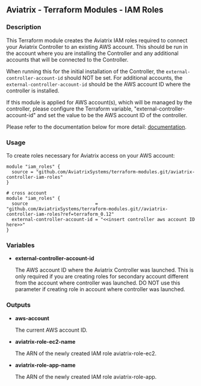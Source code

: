 ## Aviatrix - Terraform Modules - IAM Roles

### Description
This Terraform module creates the Aviatrix IAM roles required to connect your Aviatrix Controller to an existing AWS
account.  This should be run in the account where you are installing the Controller and any additional accounts that
will be connected to the Controller.

When running this for the initial installation of the Controller, the `external-controller-account-id` should NOT be
set.  For additional accounts, the `external-controller-account-id` should be the AWS account ID where the controller
is installed.

If this module is applied for AWS account(s), which will be managed by the controller, please configure the Terraform
variable, "external-controller-account-id" and set the value to be the AWS account ID of the controller.

Please refer to the documentation below for more detail:
[documentation](https://docs.aviatrix.com/HowTos/HowTo_IAM_role.html).

### Usage

To create roles necessary for Aviatrix access on your AWS account:
```
module "iam_roles" {
  source = "github.com/AviatrixSystems/terraform-modules.git/aviatrix-controller-iam-roles"
}

# cross account 
module "iam_roles" {
  source                         = "github.com/AviatrixSystems/terraform-modules.git//aviatrix-controller-iam-roles?ref=terraform_0.12"
  external-controller-account-id = "<<insert controller aws account ID here>>"
}
```

### Variables
  
- **external-controller-account-id** <Optional>

  The AWS account ID where the Aviatrix Controller was launched. This is only required if you are creating roles for 
  secondary account different from the account where controller was launched. DO NOT use this parameter if creating role 
  in account where controller was launched.

### Outputs

- **aws-account**

  The current AWS account ID.
  
- **aviatrix-role-ec2-name**

  The ARN of the newly created IAM role aviatrix-role-ec2.
  
- **aviatrix-role-app-name**

  The ARN of the newly created IAM role aviatrix-role-app.
